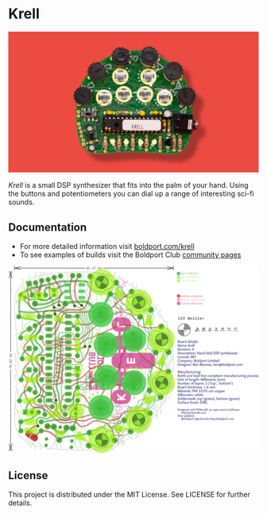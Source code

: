 # Krell

![Image of Krell a synthesizer PCB that fits in palm](/images/krell.jpg)

*Krell* is a small DSP synthesizer that fits into the palm of your hand. Using the buttons and potentiometers you can dial up a range of interesting sci-fi sounds.
## Documentation

* For more detailed information visit [boldport.com/krell](http://boldport.com/krell)
* To see examples of builds visit the Boldport Club [community pages](http://community.boldport.club/projects/p29-krell/)

![Krell's PCB layout](/images/krell_pcb.png)

## License

This project is distributed under the MIT License.
See LICENSE for further details.
